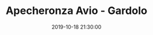 ---
title: Apecheronza Avio - Gardolo
date: 2019-10-18 21:30:00
squadra-a: Bc Gardolo
punteggio-a: 
squadra-b: Apecheronza Avio
punteggio-b: 
partite/squadra: promozione-19-20
luogo: PALESTRA SCUOLA MEDIA D. ALIGH
categoria: promozione
---